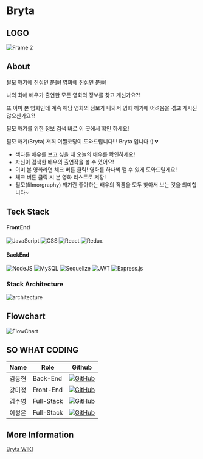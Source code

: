 # Bryta
## LOGO
![Frame 2](https://user-images.githubusercontent.com/81801426/139842356-7b9c2c1e-b3cf-492e-a404-4bf7338225fb.png)
## About
필모 깨기에 진심인 분들! 영화에 진심인 분들!

나의 최애 배우가 출연한 모든 영화의 정보를 찾고 계신가요?!

또 이미 본 영화인데 계속 해당 영화의 정보가 나와서 영화 깨기에 어려움을 겪고 계시진 않으신가요?!

필모 깨기를 위한 정보 검색 바로 이 곳에서 확인 하세요!

필모 깨기(Bryta) 저희 어쩔코딩이 도와드립니다!!! Bryta 입니다 :) 💔

- 색다른 배우를 보고 싶을 때 오늘의 배우를 확인하세요!
- 자신이 검색한 배우의 출연작을 볼 수 있어요!
- 이미 본 영화라면 체크 버튼 클릭! 영화를 하나씩 깰 수 있게 도와드릴게요!
- 체크 버튼 클릭 시 본 영화 리스트로 저장!
- 필모(filmorgraphy) 깨기란 좋아하는 배우의 작품을 모두 찾아서 보는 것을 의미합니다~


## Teck Stack 
#### FrontEnd
![JavaScript](https://img.shields.io/badge/javascript-%23F7dF1E.svg?style=for-the-badge&logo=javascript&logoColor=white)
![CSS](https://img.shields.io/badge/css-%231572B6.svg?style=for-the-badge&logo=css3&logoColor=white)
![React](https://img.shields.io/badge/react-%2361DAFB.svg?style=for-the-badge&logo=react&logoColor=white)
![Redux](https://img.shields.io/badge/redux-%23593d88.svg?style=for-the-badge&logo=redux&logoColor=white)
#### BackEnd
![NodeJS](https://img.shields.io/badge/node.js-6DA55F?style=for-the-badge&logo=node.js&logoColor=white)
![MySQL](https://img.shields.io/badge/mysql-%2300f.svg?style=for-the-badge&logo=mysql&logoColor=white)
![Sequelize](https://img.shields.io/badge/Sequelize-52B0E7?style=for-the-badge&logo=Sequelize&logoColor=white)
![JWT](https://img.shields.io/badge/JWT-black?style=for-the-badge&logo=JSON%20web%20tokens)
![Express.js](https://img.shields.io/badge/express.js-%23404d59.svg?style=for-the-badge&logo=express&logoColor=%2361DAFB)

### Stack Architecture

![architecture](https://user-images.githubusercontent.com/81801426/141786902-f49ab1a4-2bce-484a-a3a5-7975395e2eee.png)

## Flowchart
![FlowChart](https://user-images.githubusercontent.com/81801426/141908825-82eec131-432d-4d70-899e-216b898aa481.png)

## SO WHAT CODING
|Name|Role|Github|
|------|---|---|
|김동현|Back-End|[![GitHub](https://img.shields.io/badge/ehdgusdl9177-FFAA28?style=for-the-badge&logo=github&logoColor=black)](https://github.com/ehdgusdl9177)|
|강미정|Front-End|[![GitHub](https://img.shields.io/badge/11210111-FFAA28?style=for-the-badge&logo=github&logoColor=black)](https://github.com/11210111)|
|김수영|Full-Stack|[![GitHub](https://img.shields.io/badge/kimdlzp-FFAA28?style=for-the-badge&logo=github&logoColor=black)](https://github.com/kimdlzp)|
|이성은|Full-Stack|[![GitHub](https://img.shields.io/badge/tjddmsdl2056-FFAA28?style=for-the-badge&logo=github&logoColor=black)](https://github.com/tjddmsdl2056)|

## More Information
[Bryta WIKI](https://github.com/codestates/Bryta/wiki)
